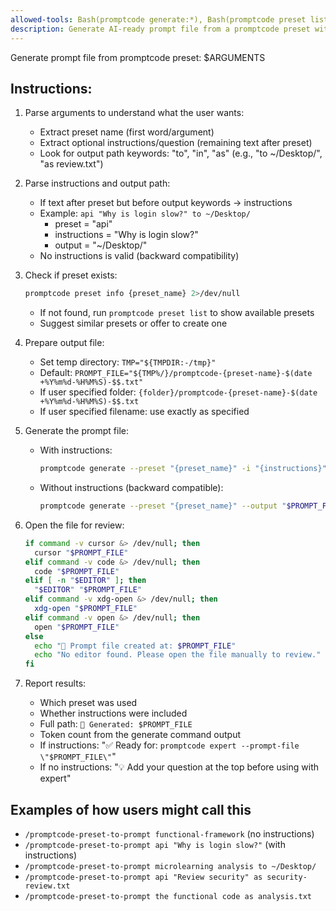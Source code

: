 ```yaml
---
allowed-tools: Bash(promptcode generate:*), Bash(promptcode preset list:*), Bash(promptcode preset info:*), Glob(.promptcode/presets/*.patterns), Read(.promptcode/presets/*.patterns:*), Bash(command -v*), Bash(cursor*), Bash(code*), Bash(xdg-open*), Bash(open*), Bash(echo*), Bash(date*), Bash(wc*), Bash([[*), Bash(if*), Bash(elif*), Bash(else*), Bash(fi*), Bash(TMP*), Bash(PROMPT_FILE*)
description: Generate AI-ready prompt file from a promptcode preset with optional instructions
---
```


Generate prompt file from promptcode preset: $ARGUMENTS

## Instructions:

1. Parse arguments to understand what the user wants:
   - Extract preset name (first word/argument)
   - Extract optional instructions/question (remaining text after preset)
   - Look for output path keywords: "to", "in", "as" (e.g., "to ~/Desktop/", "as review.txt")

2. Parse instructions and output path:
   - If text after preset but before output keywords → instructions
   - Example: `api "Why is login slow?" to ~/Desktop/` 
     - preset = "api"
     - instructions = "Why is login slow?"
     - output = "~/Desktop/"
   - No instructions is valid (backward compatibility)

3. Check if preset exists:
   ```bash
   promptcode preset info {preset_name} 2>/dev/null
   ```
   - If not found, run `promptcode preset list` to show available presets
   - Suggest similar presets or offer to create one

4. Prepare output file:
   - Set temp directory: `TMP="${TMPDIR:-/tmp}"`
   - Default: `PROMPT_FILE="${TMP%/}/promptcode-{preset-name}-$(date +%Y%m%d-%H%M%S)-$$.txt"`
   - If user specified folder: `{folder}/promptcode-{preset-name}-$(date +%Y%m%d-%H%M%S)-$$.txt`
   - If user specified filename: use exactly as specified

5. Generate the prompt file:
   - With instructions:
     ```bash
     promptcode generate --preset "{preset_name}" -i "{instructions}" --output "$PROMPT_FILE"
     ```
   - Without instructions (backward compatible):
     ```bash
     promptcode generate --preset "{preset_name}" --output "$PROMPT_FILE"
     ```

6. Open the file for review:
   ```bash
   if command -v cursor &> /dev/null; then
     cursor "$PROMPT_FILE"
   elif command -v code &> /dev/null; then
     code "$PROMPT_FILE"
   elif [ -n "$EDITOR" ]; then
     "$EDITOR" "$PROMPT_FILE"
   elif command -v xdg-open &> /dev/null; then
     xdg-open "$PROMPT_FILE"
   elif command -v open &> /dev/null; then
     open "$PROMPT_FILE"
   else
     echo "📄 Prompt file created at: $PROMPT_FILE"
     echo "No editor found. Please open the file manually to review."
   fi
   ```

7. Report results:
   - Which preset was used
   - Whether instructions were included
   - Full path: `📄 Generated: $PROMPT_FILE`
   - Token count from the generate command output
   - If instructions: "✅ Ready for: `promptcode expert --prompt-file \"$PROMPT_FILE\"`"
   - If no instructions: "💡 Add your question at the top before using with expert"

## Examples of how users might call this

- `/promptcode-preset-to-prompt functional-framework` (no instructions)
- `/promptcode-preset-to-prompt api "Why is login slow?"` (with instructions)
- `/promptcode-preset-to-prompt microlearning analysis to ~/Desktop/`
- `/promptcode-preset-to-prompt api "Review security" as security-review.txt`
- `/promptcode-preset-to-prompt the functional code as analysis.txt`
